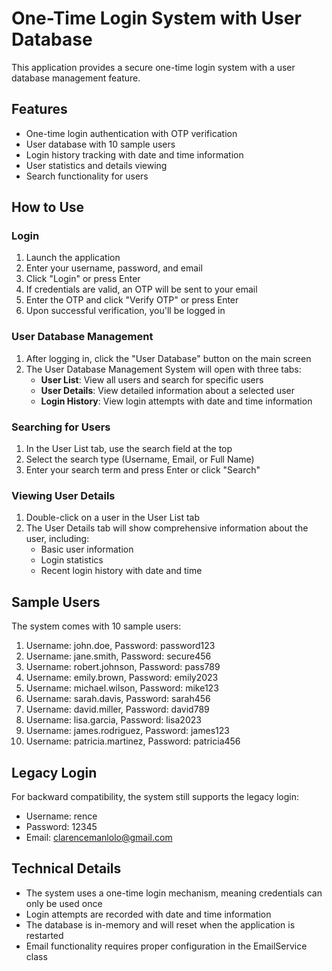 # One-Time Login System with User Database

This application provides a secure one-time login system with a user database management feature.

## Features

- One-time login authentication with OTP verification
- User database with 10 sample users
- Login history tracking with date and time information
- User statistics and details viewing
- Search functionality for users

## How to Use

### Login

1. Launch the application
2. Enter your username, password, and email
3. Click "Login" or press Enter
4. If credentials are valid, an OTP will be sent to your email
5. Enter the OTP and click "Verify OTP" or press Enter
6. Upon successful verification, you'll be logged in

### User Database Management

1. After logging in, click the "User Database" button on the main screen
2. The User Database Management System will open with three tabs:
   - **User List**: View all users and search for specific users
   - **User Details**: View detailed information about a selected user
   - **Login History**: View login attempts with date and time information

### Searching for Users

1. In the User List tab, use the search field at the top
2. Select the search type (Username, Email, or Full Name)
3. Enter your search term and press Enter or click "Search"

### Viewing User Details

1. Double-click on a user in the User List tab
2. The User Details tab will show comprehensive information about the user, including:
   - Basic user information
   - Login statistics
   - Recent login history with date and time

## Sample Users

The system comes with 10 sample users:

1. Username: john.doe, Password: password123
2. Username: jane.smith, Password: secure456
3. Username: robert.johnson, Password: pass789
4. Username: emily.brown, Password: emily2023
5. Username: michael.wilson, Password: mike123
6. Username: sarah.davis, Password: sarah456
7. Username: david.miller, Password: david789
8. Username: lisa.garcia, Password: lisa2023
9. Username: james.rodriguez, Password: james123
10. Username: patricia.martinez, Password: patricia456

## Legacy Login

For backward compatibility, the system still supports the legacy login:
- Username: rence
- Password: 12345
- Email: clarencemanlolo@gmail.com

## Technical Details

- The system uses a one-time login mechanism, meaning credentials can only be used once
- Login attempts are recorded with date and time information
- The database is in-memory and will reset when the application is restarted
- Email functionality requires proper configuration in the EmailService class 